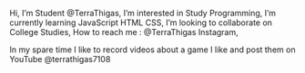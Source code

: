 Hi, I’m Student @TerraThigas, 
I’m interested in Study Programming, 
I’m currently learning JavaScript HTML CSS, 
I’m looking to collaborate on College Studies, 
How to reach me : @TerraThigas Instagram, 

In my spare time I like to record videos about a game I like and post them on YouTube @terrathigas7108
